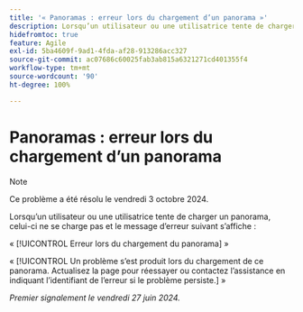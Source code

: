 ```yaml
---
title: '« Panoramas : erreur lors du chargement d’un panorama »'
description: Lorsqu’un utilisateur ou une utilisatrice tente de charger un panorama, celui-ci ne se charge pas et un message d’erreur s’affiche.
hidefromtoc: true
feature: Agile
exl-id: 5ba4609f-9ad1-4fda-af28-913286acc327
source-git-commit: ac07686c60025fab3ab815a6321271cd401355f4
workflow-type: tm+mt
source-wordcount: '90'
ht-degree: 100%

---
```


# Panoramas : erreur lors du chargement d’un panorama

>[!NOTE]
>
>Ce problème a été résolu le vendredi 3 octobre 2024.

Lorsqu’un utilisateur ou une utilisatrice tente de charger un panorama, celui-ci ne se charge pas et le message d’erreur suivant s’affiche :

« [!UICONTROL Erreur lors du chargement du panorama] »

« [!UICONTROL Un problème s’est produit lors du chargement de ce panorama. Actualisez la page pour réessayer ou contactez l’assistance en indiquant l’identifiant de l’erreur si le problème persiste.] »

_Premier signalement le vendredi 27 juin 2024._
